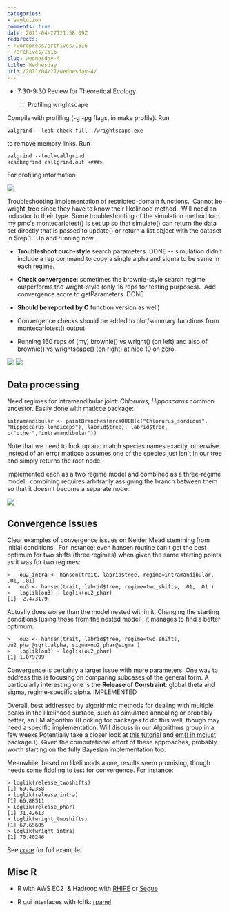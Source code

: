 ```yaml
---
categories:
- evolution
comments: true
date: 2011-04-27T21:58:09Z
redirects:
- /wordpress/archives/1516
- /archives/1516
slug: wednesday-4
title: Wednesday
url: /2011/04/27/wednesday-4/
---
```


* 7:30-9:30 Review for Theoretical Ecology

	
  * Profiling wrightscape


Compile with profiling (-g -pg flags, in make profile). Run

    
    valgrind --leak-check-full ./wrightscape.exe


to remove memory links. Run

    
    valgrind --tool=callgrind
    kcachegrind callgrind.out.<###>
    


For profiling information

![]( http://farm6.staticflickr.com/5063/5661945204_f60bfe6c64_o.png )


Troubleshooting implementation of restricted-domain functions.  Cannot be wright_tree since they have to know their likelihood method.  Will need an indicator to their type. Some troubleshooting of the simulation method too: my pmc's montecarlotest() is set up so that simulate() can return the data set directly that is passed to update() or return a list object with the dataset in $rep.1.  Up and running now.



	
  * **Troubleshoot ouch-style** search parameters. DONE -- simulation didn't include a rep command to copy a single alpha and sigma to be same in each regime.



	
  * **Check convergence**: sometimes the brownie-style search regime outperforms the wright-style (only 16 reps for testing purposes).  Add convergence score to getParameters. DONE

	
  * **Should be reported by C** function version as well)

	
  * Convergence checks should be added to plot/summary functions from montecarlotest() output



	
  * Running 160 reps of (my) brownie() vs wright() (on left) and also of brownie() vs wrightscape() (on right) at nice 10 on zero.


![]( http://farm6.staticflickr.com/5063/5662235611_503cb5522e_o.png )
 ![]( http://farm6.staticflickr.com/5189/5662211039_d8b525eb2a_o.png )





## Data processing


Need regimes for intramandibular joint: <em>Chlorurus</em>, <em>Hipposcarus</em> common ancestor.  Easily done with maticce package:

    
    intramandibular <- paintBranches(mrcaOUCH(c("Chlorurus_sordidus", "Hipposcarus_longiceps"), labrid$tree), labrid$tree, c("other","intramandibular"))
    


Note that we need to look up and match species names exactly, otherwise instead of an error maticce assumes one of the species just isn't in our tree and simply returns the root node.

Implemented each as a two regime model and combined as a three-regime model.  combining requires arbitrarily assigning the branch between them so that it doesn't become a separate node.

![]( http://farm6.staticflickr.com/5104/5663194868_444e683067_o.png )



## Convergence Issues


Clear examples of convergence issues on Nelder Mead stemming from initial conditions.  For instance:
even hansen routine can't get the best optimum for two shifts (three regimes) when given the same starting points as it was for two regimes:


    
    
    >   ou2_intra <- hansen(trait, labrid$tree, regime=intramandibular, .01, .01)
    >   ou3 <- hansen(trait, labrid$tree, regime=two_shifts, .01, .01 )
    >   loglik(ou3) - loglik(ou2_phar)
    [1] -2.473179
    


Actually does worse than the model nested within it.  Changing the starting conditions (using those from the nested model), it manages to find a better optimum.  

    
    
    >   ou3 <- hansen(trait, labrid$tree, regime=two_shifts, ou2_phar@sqrt.alpha, sigma=ou2_phar@sigma )
    >   loglik(ou3) - loglik(ou2_phar)
    [1] 1.079799
    


 

Convergence is certainly a larger issue with more parameters.  One way to address this is focusing on comparing subcases of the general form.  A particularly interesting one is the **Release of Constraint**: global theta and sigma, regime-specific alpha.  IMPLEMENTED

Overall, best addressed by algorithmic methods for dealing with multiple peaks in the likelihood surface, such as simulated annealing or probably better, an EM algorithm ((Looking for packages to do this well, though may need a specific implementation.  Will discuss in our Algorithms group in a few weeks  Potentially take a closer look at [this tutorial](http://en.wikibooks.org/wiki/Data_Mining_Algorithms_In_R/Clustering/Expectation_Maximization_%28EM%29) and [em() in mclust](http://rss.acs.unt.edu/Rdoc/library/mclust/html/em.html) package.)).  Given the computational effort of these approaches, probably worth starting on the fully Bayesian implementation too.   

Meanwhile, based on likelihoods alone, results seem promising, though needs some fiddling to test for convergence.  For instance:


    
    
    > loglik(release_twoshifts)
    [1] 69.42358
    > loglik(release_intra)
    [1] 66.88511
    > loglik(release_phar)
    [1] 31.42613
    > loglik(wright_twoshifts)
    [1] 67.65605
    > loglik(wright_intra)
    [1] 70.40246
    



See [code](https://github.com/cboettig/wrightscape/blob/ad3bd09f7d6b958c019f329415f6fcfdbf267367/demos/model_fits.R) for full example.  



## Misc R





	
  * R with AWS EC2  & Hadroop with [RHIPE](http://www.stat.purdue.edu/~sguha/rhipe/) or [Segue](http://code.google.com/p/segue/)

	
  * R gui interfaces with tcltk: [rpanel](http://ideas.repec.org/a/jss/jstsof/17i09.html)



